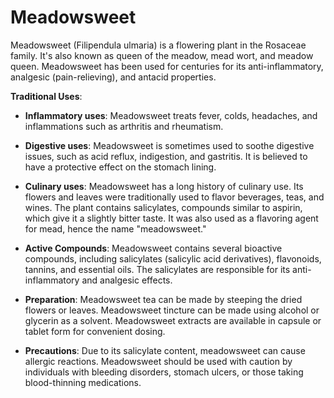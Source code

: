 # Meadowsweet

Meadowsweet (Filipendula ulmaria) is a flowering plant in the Rosaceae family. It's also known as queen of the meadow, mead wort, and meadow queen. Meadowsweet has been used for centuries for its anti-inflammatory, analgesic (pain-relieving), and antacid properties.

**Traditional Uses**:

* **Inflammatory uses**: Meadowsweet treats fever, colds, headaches, and inflammations such as arthritis and rheumatism.

* **Digestive uses**: Meadowsweet is sometimes used to soothe digestive issues, such as acid reflux, indigestion, and gastritis. It is believed to have a protective effect on the stomach lining.

* **Culinary uses**: Meadowsweet has a long history of culinary use. Its flowers and leaves were traditionally used to flavor beverages, teas, and wines. The plant contains salicylates, compounds similar to aspirin, which give it a slightly bitter taste. It was also used as a flavoring agent for mead, hence the name "meadowsweet."

* **Active Compounds**: Meadowsweet contains several bioactive compounds, including salicylates (salicylic acid derivatives), flavonoids, tannins, and essential oils. The salicylates are responsible for its anti-inflammatory and analgesic effects.

* **Preparation**: Meadowsweet tea can be made by steeping the dried flowers or leaves. Meadowsweet tincture can be made using alcohol or glycerin as a solvent. Meadowsweet extracts are available in capsule or tablet form for convenient dosing.

* **Precautions**: Due to its salicylate content, meadowsweet can cause allergic reactions. Meadowsweet should be used with caution by individuals with bleeding disorders, stomach ulcers, or those taking blood-thinning medications.
